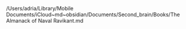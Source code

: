 /Users/adria/Library/Mobile Documents/iCloud~md~obsidian/Documents/Second_brain/Books/The Almanack of Naval Ravikant.md